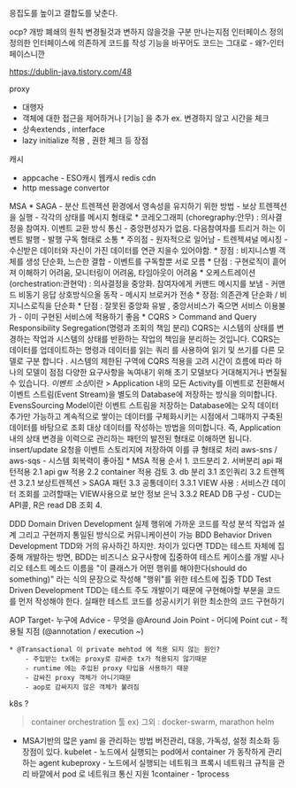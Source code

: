 응집도를 높이고 결합도를 낮춘다.

ocp? 개방 폐쇄의 원칙
변경될것과 변하지 않을것을 구분 
만나는지점 인터페이스 정의
정의한 인터페이스에 의존하게 코드를 작성
기능을 바꾸어도 코드는 그대로 - 왜?-인터페이스니깐



https://dublin-java.tistory.com/48


proxy
- 대행자
- 객체에 대한 접근을 제어하거나 [기능] 을 추가
ex. 변경하지 않고 시간을 체크 
- 상속extends  , interface 
- lazy initialize 적용 , 권한 체크 등 장점

캐시

- appcache - ESO캐시 웹캐시  redis cdn
- http message convertor

MSA
    * SAGA
    - 분산 트렌젝션 환경에서 영속성을 유지하기 위한 방법
    - 보상 트렌젝션을 실행 
    - 각각의 상태를 메시지 형태로
        * 코레오그래피 (choregraphy:안무)  : 의사결정을 참여자. 이벤트 교환 방식 통신
            - 중앙편성자가 없음. 다음참여자를 트리거 하는 이벤트 발행
            - 발행 구독 형태로 소통
            * 주의점
                - 원자적으로 일어남
                - 트렌젝셔널 메시징 - 수신받은 데이터와 자신이 가진 데이터를 연관 지을수 있어야함.
            * 장점 : 비지니스별 객체를 생성 단순화, 느슨한 결합 - 이벤트를 구독할뿐 서로 모름
            * 단점 : 구현로직이 흩어져 이해하기 어려움, 모니터링이 어려움, 타임아웃이 어려움 
        * 오케스트레이션 (orchestration:관현악) : 의사결정을 중앙화. 참여자에게 커맨드 메시지를 보냄
            - 커맨드 비동기 응답 상호방식으올 동작
            - 메시지 브로커가 전송
            * 장점: 의존관계 단순화 / 비지니스로직을 단순화
            * 단점 : 잘못된 중앙화 유발 , 중앙서비스가 죽으면 서비스 이용불가
            - 이미 구현된 서비스에 적용하기 좋음 
    * CQRS
    > Command and Query Responsibility Segregation(명령과 조회의 책임 분리)
        CQRS는 시스템의 상태를 변경하는 작업과 시스템의 상태를 반환하는 작업의 책임을 분리하는 것입니다.
        CQRS는 데이터를 업데이트하는 명령과 데이터를 읽는 쿼리 를 사용하여 읽기 및 쓰기를 다른 모델로 구분 합니다 .
        시스템의 제한된 구역에 CQRS 적용을 고려
        시간이 흐름에 따라 하나의 모델이 점점 다양한 요구사항을 녹여내기 위해 초기 모델보다 거대해지거나 변질될 수 있습니다.
        *이벤트 소싱*이란 
            > Application 내의 모든 Activity를 이벤트로 전환해서 이벤트 스트림(Event Stream)을 별도의 Database에 저장하는 방식을 의미합니다. 
            EvensSourcing Model이란 이벤트 스트림을 저장하는 Database에는 오직 데이터 추가만 가능하고 계속적으로 쌓이는 데이터를 구체화시키는 시점에서 그때까지 구축된 데이터를 바탕으로 조회 대상 데이터를 작성하는 방법을 의미합니다. 
            즉, Application 내의 상태 변경을 이력으로 관리하는 패턴의 발전된 형태로 이해하면 됩니다.
        insert/update 요청을 이벤트 스토리지에 저장하여 이를 큐 형태로 처리 
        aws-sns / aws-sqs - 시스템 회복력이 좋아짐
    * MSA 적용 순서
        1. 코드분리
        2. 서버분리 api 패턴적용
            2.1 api gw 적용
            2.2 container 적용 검토
        3. db 분리 
            3.1 조인쿼리
            3.2 트렌젝션
                3.2.1 보상트렌젝션 > SAGA 패턴 
            3.3 공통데이터
                3.3.1 VIEW 사용 : 서비스간 데이터 조회를 고려할때는 VIEW사용으로 보안 정보 은닉
                3.3.2 READ DB 구성 - CUD는 API콜, R은 read DB 조회
        4. 

DDD Domain Driven Development
    실제 행위에 가까운 코드를 작성
    분석 작업과 설계 그리고 구현까지 통일된 방식으로 커뮤니케이션이 가능
BDD Behavior Driven Development
    TDD와 거의 유사하긴 하지만. 차이가 있다면 TDD는 테스트 자체에 집중해 개발하는 방면, BDD는 비즈니스 요구사항에 집중하여 테스트 케이스를 개발
    시나리오 테스트
    메소드 이름을 "이 클래스가 어떤 행위를 해야한다(should do something)" 라는 식의 문장으로 작성해 "행위"를 위한 테스트에 집중
TDD Test Driven Development
    TDD는 테스트 주도 개발이기 때문에 구현해야할 부분을 코드를 먼저 작성해야 한다.
    실패한 테스트 코드를 성공시키기 위한 최소한의 코드 구현하기

AOP
    Target- 누구에
    Advice - 무엇을
        @Around 
    Join Point - 어디에
    Point cut - 적용될 지점
        (@annotation / execution *~*)
    
    * @Transactional 이 private mehtod 에 적용 되지 않는 원인?
        - 주입받는 tx에는 proxy로 감싸준 tx가 적용되지 않기때문
        - runtime 에는 주입된 proxy 타입을 사용하기 때문
        - 감싸진 proxy 객체가 아니기때문
        - aop로 감싸지지 않은 객체가 불려짐
    
k8s ?
> container orchestration 툴
ex) 그외 : docker-swarm, marathon 
helm
- MSA기반의 많은 yaml 을 관리하는 방법
    버전관리, 대응, 가독성, 설정 최소화 등 장점이 있다.
kubelet - 노드에서 실행되는 pod에서 container 가 동작하게 관리하는 agent
kubeproxy - 노드에서 실행되는 네트워크 프록시 네트워크 규칙을 관리 바깥에서 pod 로 네트워크 통신 지원 
1container - 1process 
